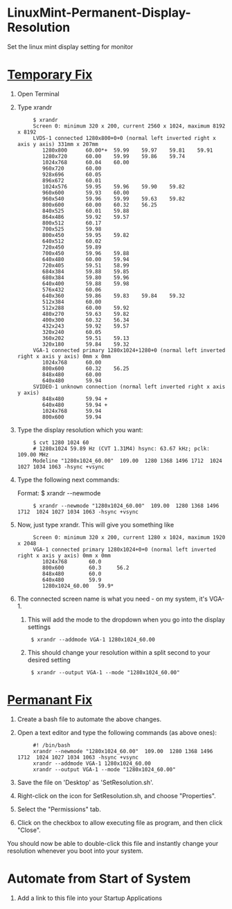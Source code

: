 # LinuxMint-Permanent-Display-Resolution
Set the linux mint display setting for monitor

# [Temporary Fix](https://github.com/atindra305/LinuxMint-Permanent-Display-Resolution/blob/master/resolution) 
1. Open Terminal
2. Type xrandr

            $ xrandr
            Screen 0: minimum 320 x 200, current 2560 x 1024, maximum 8192 x 8192
            LVDS-1 connected 1280x800+0+0 (normal left inverted right x axis y axis) 331mm x 207mm
               1280x800      60.00*+  59.99    59.97    59.81    59.91  
               1280x720      60.00    59.99    59.86    59.74  
               1024x768      60.04    60.00  
               960x720       60.00  
               928x696       60.05  
               896x672       60.01  
               1024x576      59.95    59.96    59.90    59.82  
               960x600       59.93    60.00  
               960x540       59.96    59.99    59.63    59.82  
               800x600       60.00    60.32    56.25  
               840x525       60.01    59.88  
               864x486       59.92    59.57  
               800x512       60.17  
               700x525       59.98  
               800x450       59.95    59.82  
               640x512       60.02  
               720x450       59.89  
               700x450       59.96    59.88  
               640x480       60.00    59.94  
               720x405       59.51    58.99  
               684x384       59.88    59.85  
               680x384       59.80    59.96  
               640x400       59.88    59.98  
               576x432       60.06  
               640x360       59.86    59.83    59.84    59.32  
               512x384       60.00  
               512x288       60.00    59.92  
               480x270       59.63    59.82  
               400x300       60.32    56.34  
               432x243       59.92    59.57  
               320x240       60.05  
               360x202       59.51    59.13  
               320x180       59.84    59.32  
            VGA-1 connected primary 1280x1024+1280+0 (normal left inverted right x axis y axis) 0mm x 0mm
               1024x768      60.00  
               800x600       60.32    56.25  
               848x480       60.00  
               640x480       59.94  
            SVIDEO-1 unknown connection (normal left inverted right x axis y axis)
               848x480       59.94 +
               640x480       59.94 +
               1024x768      59.94  
               800x600       59.94  
               
3. Type the display resolution which you want:

            $ cvt 1280 1024 60
            # 1280x1024 59.89 Hz (CVT 1.31M4) hsync: 63.67 kHz; pclk: 109.00 MHz
            Modeline "1280x1024_60.00"  109.00  1280 1368 1496 1712  1024 1027 1034 1063 -hsync +vsync

4. Type the following next commands:

      Format: $ xrandr --newmode <After Modeline>
  
            $ xrandr --newmode "1280x1024_60.00"  109.00  1280 1368 1496 1712  1024 1027 1034 1063 -hsync +vsync
            
5. Now, just type xrandr. This will give you something like 

            Screen 0: minimum 320 x 200, current 1280 x 1024, maximum 1920 x 2048
            VGA-1 connected primary 1280x1024+0+0 (normal left inverted right x axis y axis) 0mm x 0mm
               1024x768       60.0  
               800x600        60.3     56.2  
               848x480        60.0  
               640x480        59.9  
               1280x1024_60.00   59.9* 
               
6. The connected screen name is what you need - on my system, it's VGA-1.
    
    1. This will add the mode to the dropdown when you go into the display settings
    
            $ xrandr --addmode VGA-1 1280x1024_60.00
            
    2. This should change your resolution within a split second to your desired setting
    
            $ xrandr --output VGA-1 --mode "1280x1024_60.00"

# [Permanant Fix](https://github.com/atindra305/XFCE-Display-Resolution/blob/master/SetResolution.sh)
1. Create a bash file to automate the above changes.

2. Open a text editor and type the following commands (as above ones):

            #! /bin/bash
            xrandr --newmode "1280x1024_60.00"  109.00  1280 1368 1496 1712  1024 1027 1034 1063 -hsync +vsync
            xrandr --addmode VGA-1 1280x1024_60.00
            xrandr --output VGA-1 --mode "1280x1024_60.00"

3. Save the file on 'Desktop' as 'SetResolution.sh'.

4. Right-click on the icon for SetResolution.sh, and choose "Properties".

5. Select the "Permissions" tab.

6. Click on the checkbox to allow executing file as program, and then click "Close".

You should now be able to double-click this file and instantly change your resolution whenever you boot into your system.

# Automate from Start of System

1. Add a link to this file into your Startup Applications

